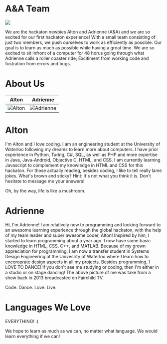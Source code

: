 A&A Team 
===========================


  <img src="http://uakk03d55dcd.altinio.koding.io/images/A&A.jpg"/>


We are the hackaton newbies Alton and Adrienne (A&A) and we are so excited for our first hackaton experience! With a small team consisting of just two members, we push ourselves to work as efficiently as possible. Our goal is to learn as much as possible while having a great time. We are so excited to sit infront of a computer for 48 horus going through what Adrienne calls a roller coaster ride; Excitiment from working code and fustration from errors and bugs.  

About Us
===========================

| Alton | Adrienne 
|--- |--- 
![Alton](https://avatars3.githubusercontent.com/u/6225661?v=3&s=460) | ![Adrienne](https://scontent-b-ord.xx.fbcdn.net/hphotos-xpf1/v/t1.0-9/1662544_809289565764181_364363622_n.jpg?oh=2f0bdded81561489096801d440bac3f8&oe=54F93F0C) | 


Alton
=======
I'm Alton and I love coding. I am an engineering student at the University of Waterloo following my dreams to learn more about computers. I have prior experience in Python, Turing, C#, SQL, as well as PHP and more expertise in Java, Java-Android, Objective C, HTML, and CSS. I am currently learning Javascript to complement my knowledge in HTML and CSS for this hackaton. For those actually reading, besides coding, I like to tell really lame jokes. What's brown and sticky? Hint: It's not what you think it is. Don't hesitate to message me your answers! 

Oh, by the way, life is like a mushroom.


Adrienne
=======
Hi, I'm Adrienne! I am relatively new to programming and looking forward to an awesome learning experience through the global hackaton, with the help of my team leader and super awesome coder, Alton! Inspired by him, I started to learn programming about a year ago. I now have some basic knowledge in HTML, CSS, C++, and MATLAB. Because of my grown appreciation for programming, I am now a transfer student in Systems Design Engineering at the Univesrity of Waterloo where I learn how to encoroprate design aspects in all my projects. Besides programming, I LOVE TO DANCE! If you don't see me studying or coding, then I'm either in a studio or on stage dancing! The above picture of me was take from a show back in 2013 broadcasted on Fairchild TV. 

Code. Dance. Love. Live. 




Languages We Love 
===========================

<p>EVERYTHING! :) </p>
<p> We hope to learn as much as we can, no matter what language. We would learn everything if we can! </p>
